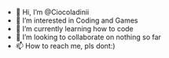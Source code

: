 - 👋 Hi, I’m @Ciocoladinii
- 👀 I’m interested in Coding and Games
- 🌱 I’m currently learning how to code 
- 💞️ I’m looking to collaborate on nothing so far
- 📫 How to reach me, pls dont:) 

<!---
Ciocoladinii/Ciocoladinii is a ✨ special ✨ repository because its `README.md` (this file) appears on your GitHub profile.
You can click the Preview link to take a look at your changes.
--->
